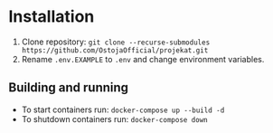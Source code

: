 # Installation

1. Clone repository: ``git clone --recurse-submodules https://github.com/OstojaOfficial/projekat.git``
2. Rename ``.env.EXAMPLE`` to ``.env`` and change environment variables.

## Building and running

* To start containers run: ``docker-compose up --build -d``
* To shutdown containers run: ``docker-compose down``
